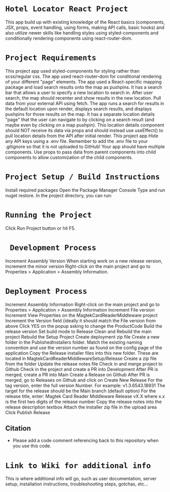 # `Hotel Locator React Project`

This app build up with existing knowledge of the React basics (components, JSX, props, event handling, using forms, making API calls, basic hooks) and also utilize newer skills like handling styles using styled-components and conditionally rendering components using react-router-dom.

# `Project Requirements`

This project app used styled-components for styling rather than scss/regular css.
The app used react-router-dom for conditional rendering of your different "page" elements.
The app used a React-specific mapping package and load search results onto the map as pushpins. It has a search bar that allows a user to specify a new location to search in. After user search, the map should recenter and show results in the new location.
Pull data from your external API using fetch. The app runs a search for results in the default location upon render, displays search results, and displays pushpins for those results on the map.
It has a separate location details "page" that the user can navigate to by clicking on a search result (and maybe even by clicking on a map pushpin). This location details component should NOT receive its data via props and should instead use useEffect() to pull location details from the API after initial render.
This project app Hide any API keys using a .env file. Remember to add the .env file to your .gitignore so that it is not uploaded to GitHub!
Your app should have multiple components. Use props to pass data from parent components into child components to allow customization of the child components.

# `Project Setup / Build Instructions`

Install required packages
Open the Package Manager Console
Type and run nuget restore.
In the project directory, you can run:

# `Running the Project`

Click Run Project button or hit F5.

# ` Development Process`

Increment Assembly Version
When starting work on a new release version, increment the minor version
Right-click on the main project and go to Properties > Application > Assembly Information.

# `Deployment Process`

Increment Assembly Information
Right-click on the main project and go to Properties > Application > Assembly Information
Increment File version
Increment
View Properties on the MagtekCardReaderMiddleware project
Increment the Version field (ideally it should match the File version from above
Click YES on the popup asking to change the ProductCode
Build the release version
Set build mode to Release
Clean and Rebuild the main project
Rebuild the Setup Project
Create deployment zip file
Create a new folder in the PublishedInstallers folder. Match the existing naming convention and use the version number as found on the config page of the application
Copy the Release installer files into this new folder. These are located in MagtekCardReaderMiddlewareSetup/Release
Create a zip file from the folder
Update the release notes file
Check in and merge project to Github
Check in the project and create a PR into Development
After PR is merged, create a PR into Main
Create a Release on Github
After PR is merged, go to Releases on Github and click on Create New Release
For the tag version, enter the full version Number. For example: v1.3.6543.18931
The target for the release should be the Main branch (default option)
For the release title, enter: Magtek Card Reader Middleware Release vX.X where x.x is the first two digits of the release number
Copy the release notes into the release description textbox
Attach the installer zip file in the upload area
Click Publish Release
## Citation
- Please add a code comment referencing back to this repository when you use this code.

# `Link to Wiki for additional info`

This is where additional info will go, such as user documentation, server setup, installation instructions, troubleshooting steps, gotchas, etc...
